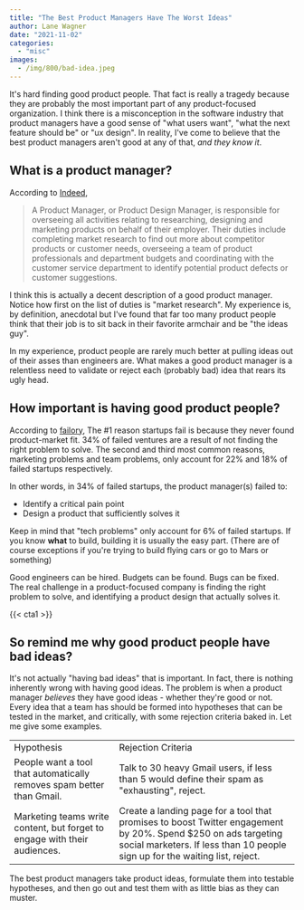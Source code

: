 ```yaml
---
title: "The Best Product Managers Have The Worst Ideas"
author: Lane Wagner
date: "2021-11-02"
categories: 
  - "misc"
images:
  - /img/800/bad-idea.jpeg
---
```


It's hard finding good product people. That fact is really a tragedy because they are probably the most important part of any product-focused organization. I think there is a misconception in the software industry that product managers have a good sense of "what users want", "what the next feature should be" or "ux design". In reality, I've come to believe that the best product managers aren't good at any of that, _and they know it_.

## What is a product manager?

According to [Indeed](https://www.indeed.com/hire/job-description/product-manager?gclid=CjwKCAjwoP6LBhBlEiwAvCcthE-n2NfG01rRkwSc5Ff7tR-F3qZcScp8YEPJ1hgjOHDYRD3YPCJ2yhoCLoUQAvD_BwE&aceid=),

> A Product Manager, or Product Design Manager, is responsible for overseeing all activities relating to researching, designing and marketing products on behalf of their employer. Their duties include completing market research to find out more about competitor products or customer needs, overseeing a team of product professionals and department budgets and coordinating with the customer service department to identify potential product defects or customer suggestions.

I think this is actually a decent description of a good product manager. Notice how first on the list of duties is "market research". My experience is, by definition, anecdotal but I've found that far too many product people think that their job is to sit back in their favorite armchair and be "the ideas guy".

In my experience, product people are rarely much better at pulling ideas out of their asses than engineers are. What makes a good product manager is a relentless need to validate or reject each (probably bad) idea that rears its ugly head.

## How important is having good product people?

According to [failory](https://www.failory.com/blog/startup-failure-rate), The #1 reason startups fail is because they never found product-market fit. 34% of failed ventures are a result of not finding the right problem to solve. The second and third most common reasons, marketing problems and team problems, only account for 22% and 18% of failed startups respectively.

In other words, in 34% of failed startups, the product manager(s) failed to:

- Identify a critical pain point
- Design a product that sufficiently solves it

Keep in mind that "tech problems" only account for 6% of failed startups. If you know **what** to build, building it is usually the easy part. (There are of course exceptions if you're trying to build flying cars or go to Mars or something)

Good engineers can be hired. Budgets can be found. Bugs can be fixed. The real challenge in a product-focused company is finding the right problem to solve, and identifying a product design that actually solves it.

{{< cta1 >}}

## So remind me why good product people have bad ideas?

It's not actually "having bad ideas" that is important. In fact, there is nothing inherently wrong with having good ideas. The problem is when a product manager _believes_ they have good ideas - whether they're good or not. Every idea that a team has should be formed into hypotheses that can be tested in the market, and critically, with some rejection criteria baked in. Let me give some examples.

|                                                                           |                                                                                                                                                                                               |
| ------------------------------------------------------------------------- | --------------------------------------------------------------------------------------------------------------------------------------------------------------------------------------------- |
| Hypothesis                                                                | Rejection Criteria                                                                                                                                                                            |
| People want a tool that automatically removes spam better than Gmail.     | Talk to 30 heavy Gmail users, if less than 5 would define their spam as "exhausting", reject.                                                                                                 |
| Marketing teams write content, but forget to engage with their audiences. | Create a landing page for a tool that promises to boost Twitter engagement by 20%. Spend $250 on ads targeting social marketers. If less than 10 people sign up for the waiting list, reject. |


The best product managers take product ideas, formulate them into testable hypotheses, and then go out and test them with as little bias as they can muster.
